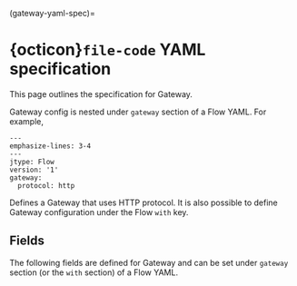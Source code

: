(gateway-yaml-spec)=
# {octicon}`file-code` YAML specification

This page outlines the specification for Gateway.

Gateway config is nested under `gateway` section of a Flow YAML. For example,

```{code-block} yaml
---
emphasize-lines: 3-4
---
jtype: Flow
version: '1'
gateway:
  protocol: http
```

Defines a Gateway that uses HTTP protocol.
It is also possible to define Gateway configuration under the Flow `with` key.
## Fields

The following fields are defined for Gateway and can be set under `gateway` section (or the `with` section) of a Flow YAML.

```{include} ../flow/gateway-args.md
```
